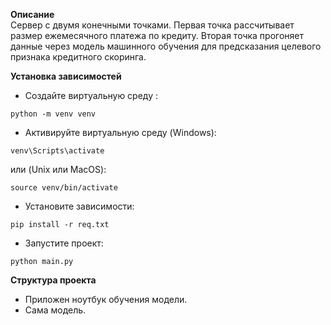 **Описание**  
Сервер с двумя конечными точками. Первая точка рассчитывает размер ежемесячного платежа по кредиту. Вторая точка прогоняет данные через модель машинного обучения для предсказания целевого признака кредитного скоринга.

**Установка зависимостей**

*   Создайте виртуальную среду :

`python -m venv venv`

*   Активируйте виртуальную среду (Windows):

`venv\Scripts\activate`

или (Unix или MacOS):

`source venv/bin/activate`

*   Установите зависимости:

`pip install -r req.txt`

*   Запустите проект:

`python main.py`

  
**Структура проекта**

*   Приложен ноутбук обучения модели.
*   Сама модель.